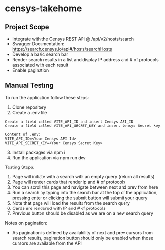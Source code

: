 # censys-takehome
## Project Scope
- Integrate with the Censys REST API @ /api/v2/hosts/search
- Swagger Documentation: https://search.censys.io/api#/hosts/searchHosts
- Develop a basic search bar
- Render search results in a list and display IP address and # of protocols associated with each result
- Enable pagination

## Manual Testing
To run the application follow these steps:
1. Clone repository
2. Create a .env file
```
Create a field called VITE_API_ID and insert Censys API_ID
Create a field called VITE_API_SECRET_KEY and insert Censys Secret key

Content of .env:
VITE_API_ID=<Your Censys API Id>
VITE_API_SECRET_KEY=<Your Censys Secret Key>
```
3. Install packages via npm i
4. Run the application via npm run dev

Testing Steps:
1. Page will initiate with a search with an empty query (return all results)
2. Page will render cards that render ip and # of protocols
3. You can scroll this page and navigate between next and prev from here
4. Run a search by typing into the search bar at the top of the application, pressing enter or clicking the submit button will submit your query
5. Note that page will load the results from the search query
6. Cards are rendered with IP and # of protocols
7. Previous button should be disabled as we are on a new search query

Notes on pagination:
- As pagination is defined by availability of next and prev cursors from search results, pagination button should only be enabled when those cursors are available from the API
